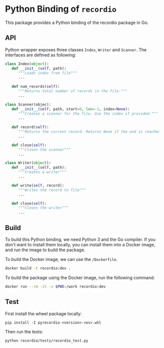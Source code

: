 # Python Binding of `recordio`

This package provides a Python binding of the recordio package in Go.

## API

Python wrapper exposes three classes `Index`, `Writer` and `Scanner`. The interfaces are defined as following:

```python
class Index(object):
   def __init__(self, path):
      """Loads index from file"""
      ...
   
   def num_records(self):
      """Returns total number of records in the file."""
      ...

class Scanner(objec):
   def __init__(self, path, start=0, len=-1, index=None):
      """Creates a scanner for the file. Use the index if provided."""
      ...
   
   def record(self):
      """Returns the current record. Returns None if the end is reached"""
      ...

   def close(self):
      """Closes the scanner"""
      ...

class Writer(object):
   def __init__(self, path):
      """Creates a writer"""
      ...

   def write(self, record):
      """Writes the record to file"""
      ...

   def close(self):
      """Closes the writer"""
      ...
```

## Build

To build this Python binding, we need Python 3 and the Go compiler.  If you don't want to install them locally, you can install them into a Docker image, and run the image to build the package.

To build the Docker image, we can use the `/Dockerfile`.

```bash
docker build -t recordio:dev .
```

To build the package using the Docker image, run the following command:

```bash
docker run --rm -it -v $PWD:/work recordio:dev
```

## Test

First install the wheel package locally:

```
pip install -I pyrecordio-<version>-<os>.whl
```

Then run the tests:

```
python recordio/tests/recordio_test.py
```
